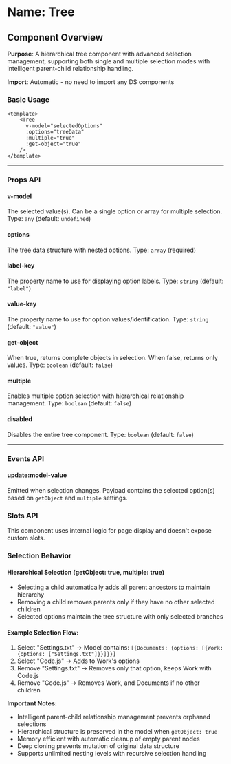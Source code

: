 # Name: Tree
## Component Overview

**Purpose**: A hierarchical tree component with advanced selection management, supporting both single and multiple selection modes with intelligent parent-child relationship handling.

**Import**: Automatic - no need to import any DS components

### Basic Usage

```vue
<template>
    <Tree 
      v-model="selectedOptions"
      :options="treeData"
      :multiple="true"
      :get-object="true"
    />
</template>
```

---

### Props API

#### v-model
The selected value(s). Can be a single option or array for multiple selection. Type: `any` (default: `undefined`)

#### options
The tree data structure with nested options. Type: `array` (required)

#### label-key
The property name to use for displaying option labels. Type: `string` (default: `"label"`)

#### value-key
The property name to use for option values/identification. Type: `string` (default: `"value"`)

#### get-object
When true, returns complete objects in selection. When false, returns only values. Type: `boolean` (default: `false`)

#### multiple
Enables multiple option selection with hierarchical relationship management. Type: `boolean` (default: `false`)

#### disabled
Disables the entire tree component. Type: `boolean` (default: `false`)

---

### Events API

#### update:model-value
Emitted when selection changes. Payload contains the selected option(s) based on `getObject` and `multiple` settings.

### Slots API

This component uses internal logic for page display and doesn't expose custom slots.

### Selection Behavior

#### Hierarchical Selection (getObject: true, multiple: true)
- Selecting a child automatically adds all parent ancestors to maintain hierarchy
- Removing a child removes parents only if they have no other selected children
- Selected options maintain the tree structure with only selected branches

#### Example Selection Flow:
1. Select "Settings.txt" → Model contains: `[{Documents: {options: [{Work: {options: ["Settings.txt"]}}]}}]`
2. Select "Code.js" → Adds to Work's options
3. Remove "Settings.txt" → Removes only that option, keeps Work with Code.js
4. Remove "Code.js" → Removes Work, and Documents if no other children

**Important Notes:**
- Intelligent parent-child relationship management prevents orphaned selections
- Hierarchical structure is preserved in the model when `getObject: true`
- Memory efficient with automatic cleanup of empty parent nodes
- Deep cloning prevents mutation of original data structure
- Supports unlimited nesting levels with recursive selection handling